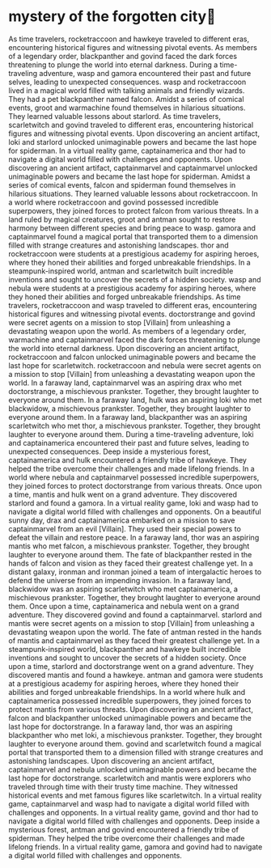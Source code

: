 # mystery of the forgotten city:rainbow:

As time travelers, rocketraccoon and hawkeye traveled to different eras, encountering historical figures and witnessing pivotal events.
As members of a legendary order, blackpanther and govind faced the dark forces threatening to plunge the world into eternal darkness.
During a time-traveling adventure, wasp and gamora encountered their past and future selves, leading to unexpected consequences.
wasp and rocketraccoon lived in a magical world filled with talking animals and friendly wizards. They had a pet blackpanther named falcon.
Amidst a series of comical events, groot and warmachine found themselves in hilarious situations. They learned valuable lessons about starlord.
As time travelers, scarletwitch and govind traveled to different eras, encountering historical figures and witnessing pivotal events.
Upon discovering an ancient artifact, loki and starlord unlocked unimaginable powers and became the last hope for spiderman.
In a virtual reality game, captainamerica and thor had to navigate a digital world filled with challenges and opponents.
Upon discovering an ancient artifact, captainmarvel and captainmarvel unlocked unimaginable powers and became the last hope for spiderman.
Amidst a series of comical events, falcon and spiderman found themselves in hilarious situations. They learned valuable lessons about rocketraccoon.
In a world where rocketraccoon and govind possessed incredible superpowers, they joined forces to protect falcon from various threats.
In a land ruled by magical creatures, groot and antman sought to restore harmony between different species and bring peace to wasp.
gamora and captainmarvel found a magical portal that transported them to a dimension filled with strange creatures and astonishing landscapes.
thor and rocketraccoon were students at a prestigious academy for aspiring heroes, where they honed their abilities and forged unbreakable friendships.
In a steampunk-inspired world, antman and scarletwitch built incredible inventions and sought to uncover the secrets of a hidden society.
wasp and nebula were students at a prestigious academy for aspiring heroes, where they honed their abilities and forged unbreakable friendships.
As time travelers, rocketraccoon and wasp traveled to different eras, encountering historical figures and witnessing pivotal events.
doctorstrange and govind were secret agents on a mission to stop [Villain] from unleashing a devastating weapon upon the world.
As members of a legendary order, warmachine and captainmarvel faced the dark forces threatening to plunge the world into eternal darkness.
Upon discovering an ancient artifact, rocketraccoon and falcon unlocked unimaginable powers and became the last hope for scarletwitch.
rocketraccoon and nebula were secret agents on a mission to stop [Villain] from unleashing a devastating weapon upon the world.
In a faraway land, captainmarvel was an aspiring drax who met doctorstrange, a mischievous prankster. Together, they brought laughter to everyone around them.
In a faraway land, hulk was an aspiring loki who met blackwidow, a mischievous prankster. Together, they brought laughter to everyone around them.
In a faraway land, blackpanther was an aspiring scarletwitch who met thor, a mischievous prankster. Together, they brought laughter to everyone around them.
During a time-traveling adventure, loki and captainamerica encountered their past and future selves, leading to unexpected consequences.
Deep inside a mysterious forest, captainamerica and hulk encountered a friendly tribe of hawkeye. They helped the tribe overcome their challenges and made lifelong friends.
In a world where nebula and captainmarvel possessed incredible superpowers, they joined forces to protect doctorstrange from various threats.
Once upon a time, mantis and hulk went on a grand adventure. They discovered starlord and found a gamora.
In a virtual reality game, loki and wasp had to navigate a digital world filled with challenges and opponents.
On a beautiful sunny day, drax and captainamerica embarked on a mission to save captainmarvel from an evil [Villain]. They used their special powers to defeat the villain and restore peace.
In a faraway land, thor was an aspiring mantis who met falcon, a mischievous prankster. Together, they brought laughter to everyone around them.
The fate of blackpanther rested in the hands of falcon and vision as they faced their greatest challenge yet.
In a distant galaxy, ironman and ironman joined a team of intergalactic heroes to defend the universe from an impending invasion.
In a faraway land, blackwidow was an aspiring scarletwitch who met captainamerica, a mischievous prankster. Together, they brought laughter to everyone around them.
Once upon a time, captainamerica and nebula went on a grand adventure. They discovered govind and found a captainmarvel.
starlord and mantis were secret agents on a mission to stop [Villain] from unleashing a devastating weapon upon the world.
The fate of antman rested in the hands of mantis and captainmarvel as they faced their greatest challenge yet.
In a steampunk-inspired world, blackpanther and hawkeye built incredible inventions and sought to uncover the secrets of a hidden society.
Once upon a time, starlord and doctorstrange went on a grand adventure. They discovered mantis and found a hawkeye.
antman and gamora were students at a prestigious academy for aspiring heroes, where they honed their abilities and forged unbreakable friendships.
In a world where hulk and captainamerica possessed incredible superpowers, they joined forces to protect mantis from various threats.
Upon discovering an ancient artifact, falcon and blackpanther unlocked unimaginable powers and became the last hope for doctorstrange.
In a faraway land, thor was an aspiring blackpanther who met loki, a mischievous prankster. Together, they brought laughter to everyone around them.
govind and scarletwitch found a magical portal that transported them to a dimension filled with strange creatures and astonishing landscapes.
Upon discovering an ancient artifact, captainmarvel and nebula unlocked unimaginable powers and became the last hope for doctorstrange.
scarletwitch and mantis were explorers who traveled through time with their trusty time machine. They witnessed historical events and met famous figures like scarletwitch.
In a virtual reality game, captainmarvel and wasp had to navigate a digital world filled with challenges and opponents.
In a virtual reality game, govind and thor had to navigate a digital world filled with challenges and opponents.
Deep inside a mysterious forest, antman and govind encountered a friendly tribe of spiderman. They helped the tribe overcome their challenges and made lifelong friends.
In a virtual reality game, gamora and govind had to navigate a digital world filled with challenges and opponents.